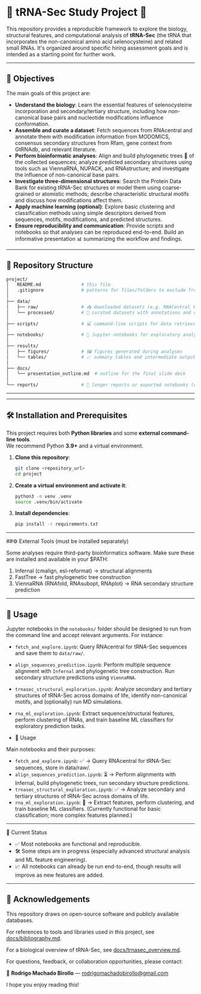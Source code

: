 # 🧬 tRNA-Sec Study Project 🔬

This repository provides a reproducible framework to explore the biology, structural features, and computational analysis of **tRNA-Sec** (the tRNA that incorporates the non-canonical amino acid selenocysteine) and related small RNAs. It's organized around specific hiring assessment goals and is intended as a starting point for further work.

---

## 🎯 Objectives

The main goals of this project are:

-   **Understand the biology**: Learn the essential features of selenocysteine incorporation and secondary/tertiary structure, including how non-canonical base pairs and nucleotide modifications influence conformation.
-   **Assemble and curate a dataset**: Fetch sequences from RNAcentral and annotate them with modification information from MODOMICS, consensus secondary structures from Rfam, gene context from GtRNAdb, and relevant literature.
-   **Perform bioinformatic analyses**: Align and build phylogenetic trees 🌳 of the collected sequences; analyze predicted secondary structures using tools such as ViennaRNA, NUPACK, and RNAstructure; and investigate the influence of non-canonical base pairs.
-   **Investigate three-dimensional structures**: Search the Protein Data Bank for existing tRNA-Sec structures or model them using coarse-grained or atomistic methods; describe characteristic structural motifs and discuss how modifications affect them.
-   **Apply machine learning (optional)**: Explore basic clustering and classification methods using simple descriptors derived from sequences, motifs, modifications, and predicted structures.
-   **Ensure reproducibility and communication**: Provide scripts and notebooks so that analyses can be reproduced end-to-end. Build an informative presentation 📊 summarizing the workflow and findings.

---

## 📁 Repository Structure

```bash
project/
│   README.md               # this file
│   .gitignore              # patterns for files/folders to exclude from version control
│
├── data/
│   ├── raw/                # 📥 downloaded datasets (e.g. RNACentral tRNA-Sec sequences modification table)
│   └── processed/          # 🧼 curated datasets with annotations and derived features
│
├── scripts/                # 💻 command-line scripts for data retrieval, cleaning and analysis
│
├── notebooks/              # 📝 Jupyter notebooks for exploratory analyses, alignments and visualisation
│
├── results/
│   ├── figures/            # 🖼️ figures generated during analyses
│   └── tables/             # 📈 summary tables and intermediate outputs
│
├── docs/
│   └── presentation_outline.md  # outline for the final slide deck
│
└── reports/                # 📄 longer reports or exported notebooks (e.g. PDF or markdown)
```

---

---

## 🛠️ Installation and Prerequisites

This project requires both **Python libraries** and some **external command-line tools**.  
We recommend Python **3.9+** and a virtual environment.

1.  **Clone this repository**:
    ```bash
    git clone <repository_url>
    cd project
    ```
2.  **Create a virtual environment and activate it**:
    ```bash
    python3 -m venv .venv
    source .venv/bin/activate
    ```
3.  **Install dependencies**:
    ```bash
    pip install -r requirements.txt
    ```
---
##⚙️ External Tools (must be installed separately)

Some analyses require third-party bioinformatics software. Make sure these are installed and available in your $PATH:

1. Infernal (cmalign, esl-reformat) → structural alignments
2. FastTree → fast phylogenetic tree construction
3. ViennaRNA (RNAfold, RNAsubopt, RNAplot) → RNA secondary structure prediction
---

## 🚀 Usage

Jupyter notebooks in the `notebooks/` folder should be designed to run from the command line and accept relevant arguments. For instance:

-   `fetch_and_explore.ipynb`: Query RNAcentral for tRNA-Sec sequences and save them to `data/raw/`.
-   `align_sequences_prediction.ipynb`: Perform multiple sequence alignment with `Infernal` and phylogenetic tree construction. Run secondary structure predictions using `ViennaRNA`.
-   `trnasec_structural_exploration.ipynb`: Analyze secondary and tertiary structures of tRNA-Sec across domains of life, identify non-canonical motifs, and (optionally) run MD simulations.
- `rna_ml_exploration.ipynb`: Extract sequence/structural features, perform clustering of RNAs, and train baseline ML classifiers for exploratory prediction tasks.

- 🚀 Usage

Main notebooks and their purposes:

-   `fetch_and_explore.ipynb`:  ✅ → Query RNAcentral for tRNA-Sec sequences, store in data/raw/.
-   `align_sequences_prediction.ipynb`: ⏳ → Perform alignments with Infernal, build phylogenetic trees, run secondary structure predictions.
-   `trnasec_structural_exploration.ipynb`: ✅ → Analyze secondary and tertiary structures of tRNA-Sec across domains of life.
-   `rna_ml_exploration.ipynb`: 🚧 → Extract features, perform clustering, and train baseline ML classifiers. (Currently functional for basic classification; more complex features planned.)
---
📌 Current Status

-  ✅ Most notebooks are functional and reproducible.
-  🛠️ Some steps are in progress (especially advanced structural analysis and ML feature engineering).
-  📈 All notebooks can already be run end-to-end, though results will improve as new features are added.

---

## 🙏 Acknowledgements

This repository draws on open-source software and publicly available databases.  

For references to tools and libraries used in this project, see [docs/bibliography.md](docs/bibliography.md).

For a biological overview of tRNA-Sec, see [docs/trnasec_overview.md](docs/trnasec_overview.md).


For questions, feedback, or collaboration opportunities, please contact:  

📧 **Rodrigo Machado Birollo** — rodrigomachadobirollo@gmail.com


I hope you enjoy reading this!




